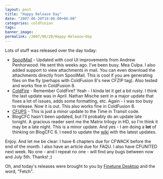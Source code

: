 ```yaml
---
layout: post
title: "Happy Release Day"
date: "2007-06-20T19:06:00+06:00"
categories: coldfusion 
tags: 
banner_image: 
permalink: /2007/06/20/Happy-Release-Day
---
```


Lots of stuff was released over the day today:

<ul>
<li><a href="http://spoolmail.riaforge.org/">SpoolMail</a> - Updated with cool UI improvements from Andrew Penhorwood. He sent this weeks ago. I've been busy. Mea Culpa. I also added support to view attachments in mail. You can even download the attachments directly from SpoolMail. This is cool if you are generating files on the fly (perhaps with ColdFusion 8's new CFZIP tag). Also tested and works fine in ColdFusion 8.

<li><a href="http://coldfire.riaforge.org/">ColdFire</a> - Remember ColdFire? Yeah - I kinda let it get a bit rusty. I think the last update was in April. Nathan Mische sent in a major update that fixes a lot of issues, adds some formatting, etc. Again - I was too busy to release. Now it is out. This also works fine in ColdFusion 8. 

<li><a href="http://cfups.riaforge.org/">CFUPS</a> - This is just a minor update to the Time in Transit code. 

<li>BlogCFC hasn't been updated, but I'll probably do an update late tonight. A gracious reader sent me the Matrix trilogy in HD, so I'm think it may be a late night. This is a minor update. And yes - I am doing a <b>lot</b> of thinking on BlogCFC 6. I need to update the <a href="http://blogcfc.riaforge.org/wiki/">wiki</a> with the latest updates.

</ul>

Enjoy. And let me be clear: I have 6 chapters due for CFWACK before the end of the month. I also have an article due for FAQU. I also have CFUNITED next week. No one - and I repeat no one - will find any bugs between now and July 5th. Thanks! ;)

Oh, and today's releases were brought to you by <a href="http://www.finetune.com/desktop/">Finetune Desktop</a> and the word, "Fetch".